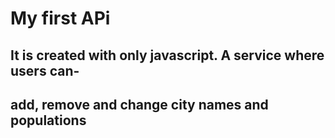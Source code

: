 # My first APi
## It is created with only javascript. A service where users can- ##
## add, remove and change city names and populations ##
